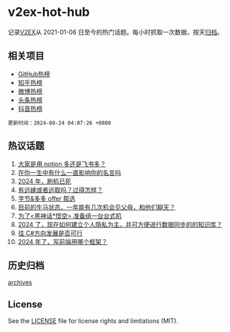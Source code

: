 # v2ex-hot-hub

 记录[V2EX](https://www.v2ex.com/)从 2021-01-06 日至今的热门话题。每小时抓取一次数据，按天[归档](archives)。
 
 ## 相关项目

- [GitHub热榜](https://github.com/it985/github-hot-hub)
- [知乎热榜](https://github.com/it985/zhihu-hot-hub)
- [微博热榜](https://github.com/it985/weibo-hot-hub)
- [头条热榜](https://github.com/it985/toutiao-hot-hub)
- [抖音热榜](https://github.com/it985/douyin-hot-hub)


 `更新时间：2024-08-24 04:07:26 +0800`

## 热议话题

1. [大家是用 notion 多还是飞书多？](https://www.v2ex.com/t/1067147)
1. [在你一生中有什么一直影响你的名言吗](https://www.v2ex.com/t/1067237)
1. [2024 年，刷机已死](https://www.v2ex.com/t/1067154)
1. [有远嫁或者远取吗？过得怎样？](https://www.v2ex.com/t/1067151)
1. [字节&多多 offer 帮选](https://www.v2ex.com/t/1067206)
1. [目前的牛马状态，一年能有几次机会见父母，和他们聊天？](https://www.v2ex.com/t/1067170)
1. [为了<黑神话*悟空> 准备组一台台式机](https://www.v2ex.com/t/1067187)
1. [2024 了，现在如何建立个人隐私为主，并可方便进行数据同步的的知识库？](https://www.v2ex.com/t/1067193)
1. [往 C#方向发展是否可行](https://www.v2ex.com/t/1067229)
1. [2024 年了，写前端用哪个框架？](https://www.v2ex.com/t/1067144)

## 历史归档

[archives](archives)

## License

See the [LICENSE](LICENSE) file for license rights and limitations (MIT).
